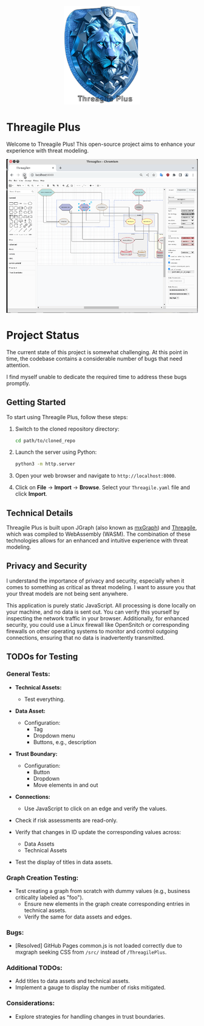 <p align="center">
  <img src="./images/logo.png" alt="Threagile Plus Logo" width="200">
</p>


# Threagile Plus

Welcome to Threagile Plus! This open-source project aims to enhance your experience with threat modeling.

![showcase](finished.gif)

# Project Status

The current state of this project is somewhat challenging. At this point in time, the codebase contains a considerable number of bugs that need attention.

I find myself unable to dedicate the required time to address these bugs promptly. 

## Getting Started

To start using Threagile Plus, follow these steps:

1. Switch to the cloned repository directory:
    ```bash
    cd path/to/cloned_repo
    ```
2. Launch the server using Python:
    ```bash
    python3 -m http.server
    ```
3. Open your web browser and navigate to `http://localhost:8000`.

4. Click on **File** -> **Import** -> **Browse**. Select your `Threagile.yaml` file and click **Import**.

## Technical Details

Threagile Plus is built upon JGraph (also known as [mxGraph](https://github.com/jgraph/mxgraph)) and [Threagile](https://github.com/Threagile/threagile), which was compiled to WebAssembly (WASM). The combination of these technologies allows for an enhanced and intuitive experience with threat modeling.

## Privacy and Security

I understand the importance of privacy and security, especially when it comes to something as critical as threat modeling. I want to assure you that your threat models are not being sent anywhere.

This application is purely static JavaScript. All processing is done locally on your machine, and no data is sent out. You can verify this yourself by inspecting the network traffic in your browser. Additionally, for enhanced security, you could use a Linux firewall like OpenSnitch or corresponding firewalls on other operating systems to monitor and control outgoing connections, ensuring that no data is inadvertently transmitted.

## TODOs for Testing

### General Tests:
- **Technical Assets:**
  - Test everything.
  
- **Data Asset:**
  - Configuration:
    - Tag
    - Dropdown menu
    - Buttons, e.g., description

- **Trust Boundary:**
  - Configuration:
    - Button
    - Dropdown
    - Move elements in and out

- **Connections:**
  - Use JavaScript to click on an edge and verify the values.

- Check if risk assessments are read-only.
- Verify that changes in ID update the corresponding values across:
  - Data Assets
  - Technical Assets

- Test the display of titles in data assets.

### Graph Creation Testing:
- Test creating a graph from scratch with dummy values (e.g., business criticality labeled as "foo").
  - Ensure new elements in the graph create corresponding entries in technical assets.
  - Verify the same for data assets and edges.

### Bugs:
- [Resolved] GitHub Pages common.js is not loaded correctly due to mxgraph seeking CSS from `/src/` instead of `/ThreagilePlus`.

### Additional TODOs:
- Add titles to data assets and technical assets.
- Implement a gauge to display the number of risks mitigated.

### Considerations:
- Explore strategies for handling changes in trust boundaries.
